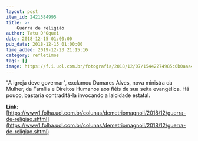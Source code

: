 ```yaml
---
layout: post
item_id: 2421584995
title: >-
    Guerra de religião
author: Tatu D'Oquei
date: 2018-12-15 01:00:00
pub_date: 2018-12-15 01:00:00
time_added: 2019-12-23 21:15:16
category: refletimos
tags: []
image: https://f.i.uol.com.br/fotografia/2018/12/07/15442274985c0b0aaa4f5e8_1544227498_3x2_rt.jpg
---
```


"A igreja deve governar", exclamou Damares Alves, nova ministra da Mulher, da Família e Direitos Humanos aos fiéis de sua seita evangélica. Há pouco, bastaria contraditá-la invocando a laicidade estatal.

**Link:** [https://www1.folha.uol.com.br/colunas/demetriomagnoli/2018/12/guerra-de-religiao.shtml](https://www1.folha.uol.com.br/colunas/demetriomagnoli/2018/12/guerra-de-religiao.shtml)

